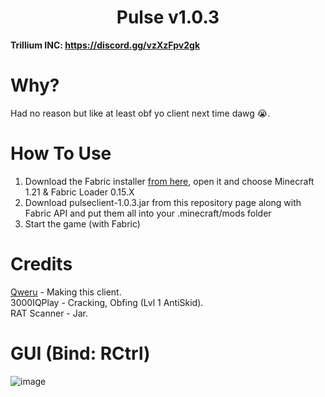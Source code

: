 <h1 align="center">Pulse v1.0.3</h1>

**Trillium INC: https://discord.gg/vzXzFpv2gk**

# Why?

Had no reason but like at least obf yo client next time dawg 😭.

# How To Use
1. Download the Fabric installer [from here](https://maven.fabricmc.net/net/fabricmc/fabric-installer/1.0.1/fabric-installer-1.0.1.jar), open it and choose Minecraft 1.21 & Fabric Loader 0.15.X
2. Download pulseclient-1.0.3.jar from this repository page along with Fabric API and put them all into your .minecraft/mods folder
3. Start the game (with Fabric)


# Credits
[Qweru](https://github.com/gkursi) - Making this client. </br>
3000IQPlay - Cracking, Obfing (Lvl 1 AntiSkid). </br>
RAT Scanner - Jar.

# GUI (Bind: RCtrl)
![image](https://i.ibb.co/PZwG7Vy/70RoS2R.png)
